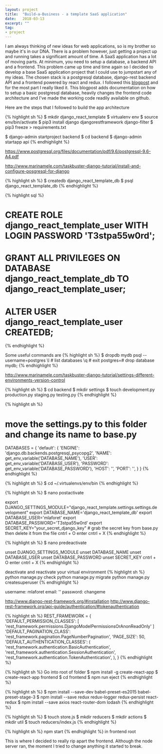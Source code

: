 ```yaml
---
layout: project
title:  "Build-a-Business - a template SaaS application"
date:   2018-03-13
excerpt: ""
tag:
- project
---
```

I am always thinking of new ideas for web applications, so is my brother so maybe it's in our DNA. There is a problem however, just getting a project up and running takes a significant amount of time. A SaaS application has a lot of moving parts. At minimum, you need to setup a database, a backend API and a frontend. This problem came up time and time again so I decided to develop a base SaaS application project that I could use to jumpstart any of my ideas. The chosen stack is a postgresql database, django-rest backend API and a frontend powered by react and redux. I followed this [blogpost](hackernoon.com/creating-websites-using-react-and-django-rest-framework-b14c066087c7) and for the most part I really liked it. This blogpost adds documentation on how to setup a basic postgresql database, heavily changes the frontend code architecture and I've made the working code readily available on github.

Here are the steps that I followed to build the app architecture

{% highlight sh %}
$ mkdir django_react_template
$ virtualenv env
$ source env/bin/activate
$ pip3 install django djangorestframework django-filter
$ pip3 freeze > requirements.txt

$ django-admin startproject backend
$ cd backend
$ django-admin startapp api
{% endhighlight %}

https://www.postgresql.org/files/documentation/pdf/9.6/postgresql-9.6-A4.pdf

http://www.marinamele.com/taskbuster-django-tutorial/install-and-configure-posgresql-for-django

{% highlight sh %}
$ createdb django_react_template_db
$ psql django_react_template_db
{% endhighlight %}

{% highlight sql %}
# CREATE ROLE django_react_template_user WITH LOGIN PASSWORD 'T3stpa55w0rd';
# GRANT ALL PRIVILEGES ON DATABASE django_react_template_db TO django_react_template_user;
# ALTER USER django_react_template_user CREATEDB;
{% endhighlight %}

Some useful commands are 
{% highlight sh %}
$ dropdb mydb
psql --username=postgres
\l # list databases
\q # exit 
postgres=# drop database mydb;
{% endhighlight %}

http://www.marinamele.com/taskbuster-django-tutorial/settings-different-environments-version-control

{% highlight sh %}
$ cd backend
$ mkdir settings
$ touch development.py production.py staging.py testing.py
{% endhighlight %}

{% highlight sh %}
# move the settings.py to this folder and change its name to base.py
DATABASES = {
    'default': {
        'ENGINE': 'django.db.backends.postgresql_psycopg2',
        'NAME': get_env_variable('DATABASE_NAME'),
        'USER': get_env_variable('DATABASE_USER'),
        'PASSWORD': get_env_variable('DATABASE_PASSWORD'),
        'HOST': '',
        'PORT': '',
    }
}
{% endhighlight %}

{% highlight sh %} $ cd ~/.virtualenvs/env/bin {% endhighlight %}

{% highlight sh %} $ nano postactivate

export DJANGO_SETTINGS_MODULE="django_react_template.settings.settings.development"
export DATABASE_NAME='django_react_template_db'
export DATABASE_USER='mlaforet'
export DATABASE_PASSWORD='T3stpa55w0rd'
export SECRET_KEY="your_secret_django_key" # grab the secret key from base.py then delete it from the file
cntrl + O
enter
cntrl + X
{% endhighlight %}

{% highlight sh %} $ nano predeactivate

unset DJANGO_SETTINGS_MODULE
unset DATABASE_NAME
unset DATABASE_USER
unset DATABASE_PASSWORD
unset SECRET_KEY
cntrl + O
enter
cntrl + X
{% endhighlight %}

deactivate and reactivate your virtual environment
{% highlight sh %}
python manage.py check
python manage.py migrate
python manage.py createsuperuser
{% endhighlight %}

username: mlaforet
email: ''
password: changeme

http://www.django-rest-framework.org/#installation
http://www.django-rest-framework.org/api-guide/authentication/#tokenauthentication

{% highlight sh %}
REST_FRAMEWORK = {
    'DEFAULT_PERMISSION_CLASSES': [
        'rest_framework.permissions.DjangoModelPermissionsOrAnonReadOnly'
    ]
    'DEFAULT_PAGINATION_CLASS': 'rest_framework.pagination.PageNumberPagination',
    'PAGE_SIZE': 50,
    'DEFAULT_AUTHENTICATION_CLASSES': ( 'rest_framework.authentication.BasicAuthentication',
                                        'rest_framework.authentication.SessionAuthentication',
                                        'rest_framework.authentication.TokenAuthentication',
                                        ),
}
{% endhighlight %}

{% highlight sh %}
Go into root of folder
$ npm install -g create-react-app
$ create-react-app frontend
$ cd frontend
$ npm run eject
{% endhighlight %}

{% highlight sh %}
$ npm install --save-dev babel-preset-es2015 babel-preset-stage-3
$ npm install --save redux redux-logger redux-persist react-redux
$ npm install --save axios react-router-dom lodash
{% endhighlight %}

{% highlight sh %}
$ touch store.js
$ mkdir reducers
$ mkdir actions
$ mkdir util
$ touch reducers/index.js
{% endhighlight %}

{% highlight sh %} npm start {% endhighlight %} in frontend root

This is where I decided to really rip apart the frontend. Although the node server ran, the moment I tried to change anything it started to break. 